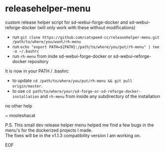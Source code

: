 # releasehelper-menu
custom release helper script for sd-webui-forge-docker and sd-webui-reforge-docker (will only work with these without modifications)

- run `git clone https://github.com/catspeed-cc/releasehelper-menu.git /path/to/where/you/want/rh-menu`
- run `echo "export PATH=${PATH}:/path/to/where/you/put/rh-menu" | tee -a ~/.bashrc`
- run `rh-menu` from inide sd-webui-forge-docker or sd-webui-reforge-docker repository

It is now in your PATH / .bashrc

- to update `cd /path/to/where/you/put/rh-menu && git pull origin/master`.
- to use `cd path/to/where/your/sd-forge-or-sd-reforge-docker-installation` and `rh-menu` from inside any subdirectory of the installation

no other help

~ mooleshacat

P.S. This small dev release helper menu helped me find a few bugs in the menu's for the dockerized projects I made.\
     The fixes will be in the v1.1.3 compatibility version I am working on.

EOF
